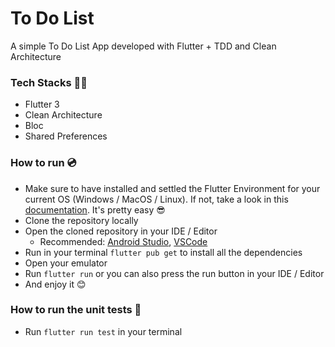 
# To Do List

A simple To Do List App developed with Flutter + TDD and Clean Architecture

### Tech Stacks 👩‍💻
* Flutter 3
* Clean Architecture
* Bloc
* Shared Preferences


### How to run 💿
* Make sure to have installed and settled the Flutter Environment for your current OS (Windows / MacOS / Linux). If not, take a look in this [documentation](https://docs.flutter.dev/). It's pretty easy 😎
* Clone the repository locally
* Open the cloned repository in your IDE / Editor 
	* Recommended: [Android Studio](https://developer.android.com/studio), [VSCode](https://code.visualstudio.com/)
* Run in your terminal `flutter pub get` to install all the dependencies
* Open your emulator
* Run `flutter run` or you can also press the run button in your IDE / Editor
* And enjoy it 😊

### How to run the unit tests 📀

* Run `flutter run test` in your terminal
